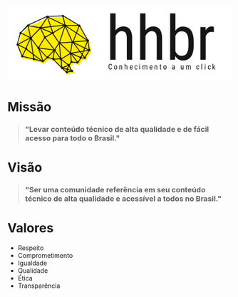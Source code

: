 <a href='http://hhbr.net.br'>
<img src='img/logo_hhbr_horizontal_transparente.png' style='margin: 0 auto;' alt='logo hhbr'>
</a>

# Missão
> ### "Levar conteúdo técnico de alta qualidade e de fácil acesso para todo o Brasil."

# Visão
> ### "Ser uma comunidade referência em seu conteúdo técnico de alta qualidade e acessível a todos no Brasil."

# Valores
- Respeito
- Comprometimento
- Igualdade
- Qualidade
- Ética
- Transparência
